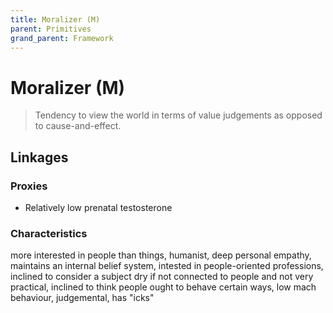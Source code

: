 ```yaml
---
title: Moralizer (M)
parent: Primitives
grand_parent: Framework
---
```


# Moralizer (M)

>Tendency to view the world in terms of value judgements as opposed to cause-and-effect.

## Linkages

### Proxies

* Relatively low prenatal testosterone

### Characteristics

more interested in people than things, humanist, deep personal empathy, maintains an internal belief system, intested in people-oriented professions, inclined to consider a subject dry if not connected to people and not very practical, inclined to think people ought to behave certain ways, low mach behaviour, judgemental, has "icks"